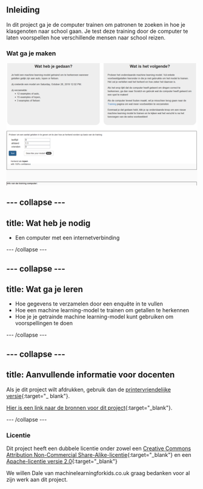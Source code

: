 ## Inleiding

In dit project ga je de computer trainen om patronen te zoeken in hoe je klasgenoten naar school gaan. Je test deze training door de computer te laten voorspellen hoe verschillende mensen naar school reizen.

### Wat ga je maken

![Het machine learning-model dat een antwoord voorspelt](images/test.png)

--- collapse ---
---
title: Wat heb je nodig
---

+ Een computer met een internetverbinding

--- /collapse ---

--- collapse ---
---
title: Wat ga je leren
---
+ Hoe gegevens te verzamelen door een enquête in te vullen
+ Hoe een machine learning-model te trainen om getallen te herkennen
+ Hoe je je getrainde machine learning-model kunt gebruiken om voorspellingen te doen

--- /collapse ---

--- collapse ---
---
title: Aanvullende informatie voor docenten
---

Als je dit project wilt afdrukken, gebruik dan de [printervriendelijke versie](https://projects.raspberrypi.org/nl-NL/projects/journey-to-school/print){:target="_ blank"}.

[Hier is een link naar de bronnen voor dit project](https://github.com/raspberrypilearning/journey-to-school/nl-NL/resources){:target="_blank"}.

--- /collapse ---

### Licentie

Dit project heeft een dubbele licentie onder zowel een [Creative Commons Attribution Non-Commercial Share-Alike-licentie](http://creativecommons.org/licenses/by-nc-sa/4.0/){:target="_blank"} en een [Apache-licentie versie 2.0](http://www.apache.org/licenses/LICENSE-2.0){:target="_blank"}

We willen Dale van machinelearningforkids.co.uk graag bedanken voor al zijn werk aan dit project.
